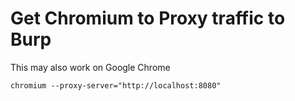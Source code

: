 # Get Chromium to Proxy traffic to Burp

This may also work on Google Chrome

```
chromium --proxy-server="http://localhost:8080"
```
    
[^1]: [The Chromium Projects](http://dev.chromium.org/developers/design-documents/network-settings)
